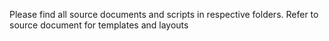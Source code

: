 Please find all source documents and scripts in respective folders. 
Refer to source document for templates and layouts
